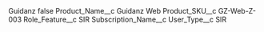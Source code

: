 <?xml version="1.0" encoding="UTF-8"?>
<CustomMetadata xmlns="http://soap.sforce.com/2006/04/metadata" xmlns:xsi="http://www.w3.org/2001/XMLSchema-instance" xmlns:xsd="http://www.w3.org/2001/XMLSchema">
    <label>Guidanz</label>
    <protected>false</protected>
    <values>
        <field>Product_Name__c</field>
        <value xsi:type="xsd:string">Guidanz Web</value>
    </values>
    <values>
        <field>Product_SKU__c</field>
        <value xsi:type="xsd:string">GZ-Web-Z-003</value>
    </values>
    <values>
        <field>Role_Feature__c</field>
        <value xsi:type="xsd:string">SIR</value>
    </values>
    <values>
        <field>Subscription_Name__c</field>
        <value xsi:nil="true"/>
    </values>
    <values>
        <field>User_Type__c</field>
        <value xsi:type="xsd:string">SIR</value>
    </values>
</CustomMetadata>

